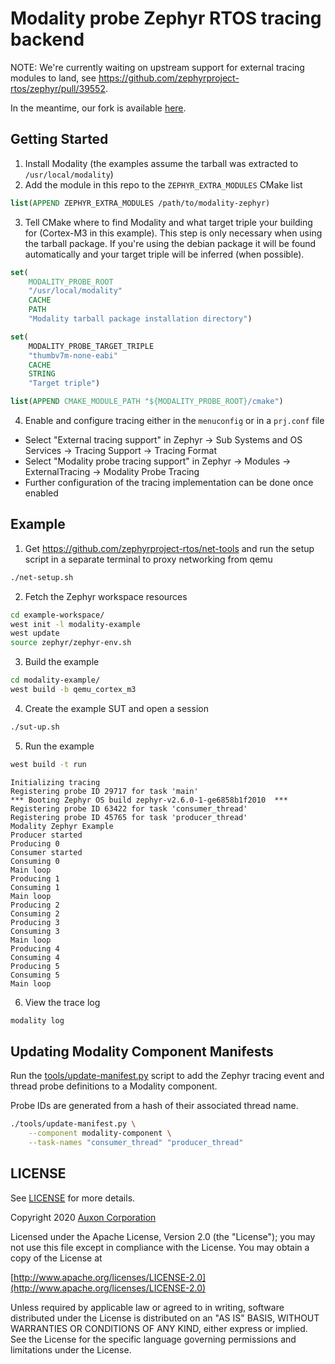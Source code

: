 # Modality probe Zephyr RTOS tracing backend

NOTE: We're currently waiting on upstream support for external tracing modules to land,
see https://github.com/zephyrproject-rtos/zephyr/pull/39552.

In the meantime, our fork is available [here](https://github.com/auxoncorp/zephyr/tree/add-external-tracing-support-v2.6.0).

## Getting Started

1. Install Modality (the examples assume the tarball was extracted to `/usr/local/modality`)
2. Add the module in this repo to the `ZEPHYR_EXTRA_MODULES` CMake list
  ```cmake
  list(APPEND ZEPHYR_EXTRA_MODULES /path/to/modality-zephyr)
  ```
3. Tell CMake where to find Modality and what target triple your building for (Cortex-M3 in this example).
   This step is only necessary when using the tarball package. If you're using the debian package it
   will be found automatically and your target triple will be inferred (when possible).
  ```cmake
  set(
      MODALITY_PROBE_ROOT
      "/usr/local/modality"
      CACHE
      PATH
      "Modality tarball package installation directory")

  set(
      MODALITY_PROBE_TARGET_TRIPLE
      "thumbv7m-none-eabi"
      CACHE
      STRING
      "Target triple")

  list(APPEND CMAKE_MODULE_PATH "${MODALITY_PROBE_ROOT}/cmake")
  ```
4. Enable and configure tracing either in the `menuconfig` or in a `prj.conf` file
  * Select "External tracing support" in Zephyr → Sub Systems and OS Services → Tracing Support → Tracing Format
  * Select "Modality probe tracing support" in Zephyr → Modules → ExternalTracing → Modality Probe Tracing
  * Further configuration of the tracing implementation can be done once enabled

## Example

1. Get https://github.com/zephyrproject-rtos/net-tools and run the setup script in a separate terminal to proxy networking from qemu
```bash
./net-setup.sh
```
2. Fetch the Zephyr workspace resources
  ```bash
  cd example-workspace/
  west init -l modality-example
  west update
  source zephyr/zephyr-env.sh
  ```
3. Build the example
  ```bash
  cd modality-example/
  west build -b qemu_cortex_m3
  ```
4. Create the example SUT and open a session
  ```bash
  ./sut-up.sh
  ```
5. Run the example
  ```bash
  west build -t run
  ```
  ```text
  Initializing tracing
  Registering probe ID 29717 for task 'main'
  *** Booting Zephyr OS build zephyr-v2.6.0-1-ge6858b1f2010  ***
  Registering probe ID 63422 for task 'consumer_thread'
  Registering probe ID 45765 for task 'producer_thread'
  Modality Zephyr Example
  Producer started
  Producing 0
  Consumer started
  Consuming 0
  Main loop
  Producing 1
  Consuming 1
  Main loop
  Producing 2
  Consuming 2
  Producing 3
  Consuming 3
  Main loop
  Producing 4
  Consuming 4
  Producing 5
  Consuming 5
  Main loop
  ```
6. View the trace log
  ```bash
  modality log
  ```

## Updating Modality Component Manifests

Run the [tools/update-manifest.py](tools/update-manifest.py) script to
add the Zephyr tracing event and thread probe definitions to a Modality component.

Probe IDs are generated from a hash of their associated thread name.

```bash
./tools/update-manifest.py \
    --component modality-component \
    --task-names "consumer_thread" "producer_thread"
```

## LICENSE

See [LICENSE](./LICENSE) for more details.

Copyright 2020 [Auxon Corporation](https://auxon.io)

Licensed under the Apache License, Version 2.0 (the "License");
you may not use this file except in compliance with the License.
You may obtain a copy of the License at

[http://www.apache.org/licenses/LICENSE-2.0](http://www.apache.org/licenses/LICENSE-2.0)

Unless required by applicable law or agreed to in writing, software
distributed under the License is distributed on an "AS IS" BASIS,
WITHOUT WARRANTIES OR CONDITIONS OF ANY KIND, either express or implied.
See the License for the specific language governing permissions and
limitations under the License.
